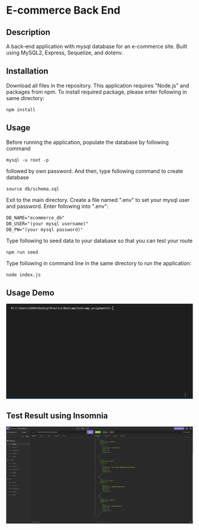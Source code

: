 # E-commerce Back End

## Description
A back-end application with mysql database for an e-commerce site. Built using MySQL2, Express, Sequelize, and dotenv.

## Installation 
Download all files in the repository. This application requires "Node.js" and packages from npm. To install required package, please enter following in same directory:
```
npm install
```

## Usage
Before running the application, populate the database by following command
```
mysql -u root -p
```
followed by own password. And then, type following command to create database
```
source db/schema.sql
```
Exit to the main directory. Create a file named ".env" to set your mysql user and password. Enter following into ".env":
```
DB_NAME="ecommerce_db"
DB_USER="(your mysql username)"
DB_PW="(your mysql password)"
```
Type following to seed data to your database so that you can test your route
```
npm run seed
```
Type following in command line in the same directory to run the application:
```
node index.js
```

## Usage Demo
![sample](https://github.com/d104601/E-Commerce_back_end/blob/main/demo.gif)


## Test Result using Insomnia
![sample](https://github.com/d104601/E-Commerce_back_end/blob/main/test.gif)

